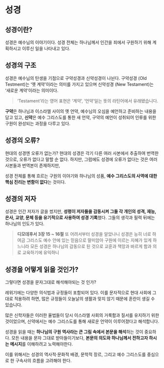 # 성경

## 성경이란?

성경은 예수님의 이야기이다.
성경 전체는 하나님께서 인간을 죄에서 구원하기 위해 계획하시고 이루신 일을 나타내고 있다.

## 성경의 구조

성경은 예수님의 탄생을 기점으로 구약성경과 신약성경이 나뉜다.
구약성경 (Old Testment)는 ‘옛 계약’이라는 의미를 가지고 있으며 신약성경 (New Testament)는 ‘새로운 계약’이라는 의미이다.

> ‘Testament’라는 영어 표현은 ‘계약’, ‘언약’일는 뜻의 라틴어에서 유래됐습니다.

**구약**은 하나님과 이스라엘 사이의 옛 언약, 예수님의 오심을 예언하고 준비하는 내용을 담고 있고,
**신약**은 예수 그리스도를 통한 새 언약, 구약의 예언이 성취되어 인류를 위한 구원이 완성되는 과정을 다루고 있다.

## 성경의 오류?

현대의 성경엔 오류가 없는가? 현대의 성경은 각기 다른 여러 사본에서 추출하여 번역한 것으로, 오류가 없다고 말할 순 없다.
하지만, 그럼에도 성경에 오류가 없다는 것은 여러 사본들과 번역본이 존재하지만,

성경 전체를 통해 흐르는 구원의 이야기와 하나님의 성품, **예수 그리스도의 사역에 대한 핵심 진리는 변함이 없다**는 것이다.

## 성경의 저자

성경은 인간 저자가 글을 썼지만, **성령이 저자들을 감동시켜 그들 각 개인의 성격, 재능, 은사, 교양, 문체 등을 유기적으로 사용하여 성경 기록**했다.
그들의 생각과 필력 뒤에는 하나님의 인도가 있다.

> **디모데후서 3장 15 ~ 16절** 또 어려서부터 성경을 알았나니 성경은 능히 너로 하여금 그리스도 예수 안에 있는 믿음으로 말미암아 구원에 이르는 지혜가 있게 하느니라
> 모든 성경은 하나님의 감동으로 된 것으로 교훈과 책망과 바르게 함과 의로 교육하기에 유익하니

## 성경을 어떻게 읽을 것인가?

그렇다면 성경을 문자그대로 해석해야되는 것 인가?

레위기에는 다양한 의식법과 규정들이 포함되어 있다. 이를 문자적으로 현대 사회에 그대로 적용하려 하면, 많은 규정들이 오늘날의 생활과 맞지 않기 때문에 혼란이 생길 수 있습니다.

많은 신학자들은 이러한 율법들이 당시 이스라엘 사회의 거룩함과 질서를 유지하기 위한 것이었으며, 신약에서는 예수 그리스도를 통해 새로운 언약이 이루어졌다고 해석합니다.

성경을 읽을 때는 **하나님의 구원 역사라는 큰 그림 속에서 본문을 해석**하는 것이 중요하다.
모든 내용을 문자 그대로 받아들이기보다, **본문의 의도와 하나님께서 전하고자 하시는 메시지**를 이해하려고 노력해야한다.

이를 위해서는 성경의 역사적·문화적 배경, 문학적 장르, 그리고 예수 그리스도를 중심으로 한 구속사의 흐름을 고려해야 한다.

